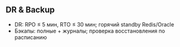 ## DR & Backup

- DR: RPO ≤ 5 мин, RTO ≤ 30 мин; горячий standby Redis/Oracle
- Бэкапы: полные + журналы; проверка восстановления по расписанию


